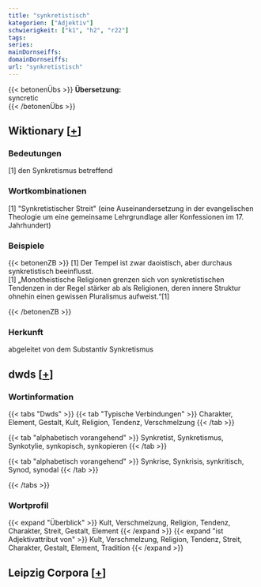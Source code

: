 ```yaml
---
title: "synkretistisch"
kategorien: ["Adjektiv"]
schwierigkeit: ["k1", "h2", "r22"]
tags:
series:
mainDornseiffs:
domainDornseiffs:
url: "synkretistisch"
---
```


{{< betonenÜbs >}}
**Übersetzung:**  
syncretic  
{{< /betonenÜbs >}}

## Wiktionary [[+](https://de.wiktionary.org/wiki/synkretistisch)]

### Bedeutungen
[1] den Synkretismus betreffend  

### Wortkombinationen
[1] "Synkretistischer Streit" (eine Auseinandersetzung in der evangelischen Theologie um eine gemeinsame Lehrgrundlage aller Konfessionen im 17. Jahrhundert)  

### Beispiele
{{< betonenZB >}}
[1] Der Tempel ist zwar daoistisch, aber durchaus synkretistisch beeinflusst.  
[1] „Monotheistische Religionen grenzen sich von synkretistischen Tendenzen in der Regel stärker ab als Religionen, deren innere Struktur ohnehin einen gewissen Pluralismus aufweist.“[1]  

{{< /betonenZB >}}
### Herkunft
abgeleitet von dem Substantiv Synkretismus  



## dwds [[+](https://www.dwds.de/wb/synkretistisch)]

### Wortinformation
{{< tabs "Dwds" >}}
{{< tab "Typische Verbindungen" >}}
Charakter, Element, Gestalt, Kult, Religion, Tendenz, Verschmelzung
{{< /tab >}}

{{< tab "alphabetisch vorangehend" >}}
Synkretist, Synkretismus, Synkotylie, synkopisch, synkopieren
{{< /tab >}}

{{< tab "alphabetisch vorangehend" >}}
Synkrise, Synkrisis, synkritisch, Synod, synodal
{{< /tab >}}

{{< /tabs >}}

### Wortprofil
{{< expand "Überblick" >}} Kult, Verschmelzung, Religion, Tendenz, Charakter, Streit, Gestalt, Element {{< /expand >}}
{{< expand "ist Adjektivattribut von" >}} Kult, Verschmelzung, Religion, Tendenz, Streit, Charakter, Gestalt, Element, Tradition {{< /expand >}}

## Leipzig Corpora [[+](https://corpora.uni-leipzig.de/en/res?word=synkretistisch&corpusId=deu_newscrawl-public_2018)]

